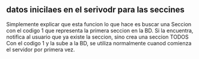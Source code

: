## datos inicilaes en el serivodr para las seccines

Simplemente explicar que esta funcion lo que hace es buscar una
Seccion con el codigo 1 que representa la primera seccion en la BD. Si la encuentra, notifica al usuario que ya existe la seccion, sino crea una seccion TODOS Con el codigo 1 y la sube a la BD, se utiliza normalmente cuanod comienza el servidor por primera vez.
